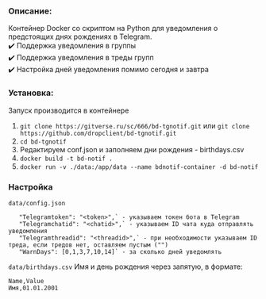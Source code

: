 ### Описание:
Контейнер Docker со скриптом на Python для уведомления о предстоящих днях рождениях в Telegram.  
✔️ Поддержка уведомления в группы  
✔️ Поддержка уведомления в треды групп  
✔️ Настройка дней уведомления помимо сегодня и завтра  
### Установка:
Запуск производится в контейнере
1. `git clone https://gitverse.ru/sc/666/bd-tgnotif.git` или `git clone https://github.com/dropclient/bd-tgnotif.git`
2. `cd bd-tgnotif`
3. Редактируем conf.json и заполняем дни рождения - birthdays.csv
3. `docker build -t bd-notif .`
4. `docker run -v ./data:/app/data --name bdnotif-container -d bd-notif`

### Настройка
`data/config.json`
```
   "Telegramtoken": "<token>",` - указываем токен бота в Telegram
   "Telegramchatid": "<chatid>",` - указываем ID чата куда отправлять уведомления
   "Telegramthreadid": "<threadid>",` - при необходимости указываем ID треда, если тредов нет, оставляем пустым ("")
   "WarnDays": [0,1,3,7,10,14]` - за сколько дней уведомлять  
```
`data/birthdays.csv`
Имя и день рождения через запятую, в формате: 
```
Name,Value
Имя,01.01.2001
```